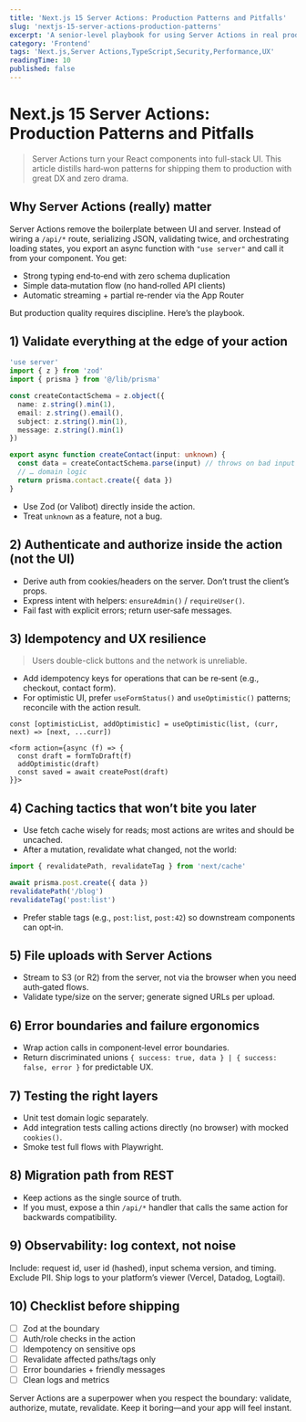 ```yaml
---
title: 'Next.js 15 Server Actions: Production Patterns and Pitfalls'
slug: 'nextjs-15-server-actions-production-patterns'
excerpt: 'A senior-level playbook for using Server Actions in real products — security, performance, DX, and the sharp edges to avoid.'
category: 'Frontend'
tags: 'Next.js,Server Actions,TypeScript,Security,Performance,UX'
readingTime: 10
published: false
---
```


# Next.js 15 Server Actions: Production Patterns and Pitfalls

> Server Actions turn your React components into full-stack UI. This article distills hard‑won patterns for shipping them to production with great DX and zero drama.

## Why Server Actions (really) matter

Server Actions remove the boilerplate between UI and server. Instead of wiring a `/api/*` route, serializing JSON, validating twice, and orchestrating loading states, you export an async function with `"use server"` and call it from your component. You get:

- Strong typing end‑to‑end with zero schema duplication
- Simple data‑mutation flow (no hand‑rolled API clients)
- Automatic streaming + partial re-render via the App Router

But production quality requires discipline. Here’s the playbook.

## 1) Validate everything at the edge of your action

```ts
'use server'
import { z } from 'zod'
import { prisma } from '@/lib/prisma'

const createContactSchema = z.object({
  name: z.string().min(1),
  email: z.string().email(),
  subject: z.string().min(1),
  message: z.string().min(1)
})

export async function createContact(input: unknown) {
  const data = createContactSchema.parse(input) // throws on bad input
  // … domain logic
  return prisma.contact.create({ data })
}
```

- Use Zod (or Valibot) directly inside the action.
- Treat `unknown` as a feature, not a bug.

## 2) Authenticate and authorize inside the action (not the UI)

- Derive auth from cookies/headers on the server. Don’t trust the client’s props.
- Express intent with helpers: `ensureAdmin()` / `requireUser()`.
- Fail fast with explicit errors; return user‑safe messages.

## 3) Idempotency and UX resilience

> Users double-click buttons and the network is unreliable.

- Add idempotency keys for operations that can be re‑sent (e.g., checkout, contact form).
- For optimistic UI, prefer `useFormStatus()` and `useOptimistic()` patterns; reconcile with the action result.

```tsx
const [optimisticList, addOptimistic] = useOptimistic(list, (curr, next) => [next, ...curr])

<form action={async (f) => {
  const draft = formToDraft(f)
  addOptimistic(draft)
  const saved = await createPost(draft)
}}>
```

## 4) Caching tactics that won’t bite you later

- Use fetch cache wisely for reads; most actions are writes and should be uncached.
- After a mutation, revalidate what changed, not the world:

```ts
import { revalidatePath, revalidateTag } from 'next/cache'

await prisma.post.create({ data })
revalidatePath('/blog')
revalidateTag('post:list')
```

- Prefer stable tags (e.g., `post:list`, `post:42`) so downstream components can opt‑in.

## 5) File uploads with Server Actions

- Stream to S3 (or R2) from the server, not via the browser when you need auth‑gated flows.
- Validate type/size on the server; generate signed URLs per upload.

## 6) Error boundaries and failure ergonomics

- Wrap action calls in component‑level error boundaries.
- Return discriminated unions `{ success: true, data } | { success: false, error }` for predictable UX.

## 7) Testing the right layers

- Unit test domain logic separately.
- Add integration tests calling actions directly (no browser) with mocked `cookies()`.
- Smoke test full flows with Playwright.

## 8) Migration path from REST

- Keep actions as the single source of truth.
- If you must, expose a thin `/api/*` handler that calls the same action for backwards compatibility.

## 9) Observability: log context, not noise

Include: request id, user id (hashed), input schema version, and timing. Exclude PII. Ship logs to your platform’s viewer (Vercel, Datadog, Logtail).

## 10) Checklist before shipping

- [ ] Zod at the boundary
- [ ] Auth/role checks in the action
- [ ] Idempotency on sensitive ops
- [ ] Revalidate affected paths/tags only
- [ ] Error boundaries + friendly messages
- [ ] Clean logs and metrics

Server Actions are a superpower when you respect the boundary: validate, authorize, mutate, revalidate. Keep it boring—and your app will feel instant.
